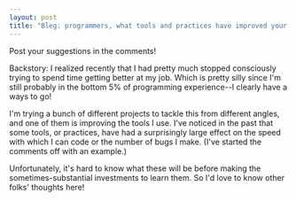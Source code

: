 ```yaml
---
layout: post
title: "Bleg: programmers, what tools and practices have improved your work the most?"
---
```


Post your suggestions in the comments!

Backstory: I realized recently that I had pretty much stopped consciously trying to spend time getting better at my job. Which is pretty silly since I'm still probably in the bottom 5% of programming experience--I clearly have a ways to go!

I'm trying a bunch of different projects to tackle this from different angles, and one of them is improving the tools I use. I've noticed in the past that some tools, or practices, have had a surprisingly large effect on the speed with which I can code or the number of bugs I make. (I've started the comments off with an example.)

Unfortunately, it's hard to know what these will be before making the sometimes-substantial investments to learn them. So I'd love to know other folks' thoughts here!
